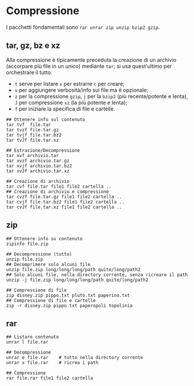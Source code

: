 # Compressione

I pacchetti fondamentali sono `rar unrar zip unzip bzip2 gzip`.

## tar, gz, bz e xz
Alla compressione è tipicamente preceduta la creazione di un archivio
(accorpare più file in un unico) mediante `tar`; si usa quest'ultimo
per orchestrare il tutto:
- `t` serve per listare `x` per estrarre `c` per creare;
- `v` per aggiungere verbosità/info sui file ma è opzionale; 
- `z` per la compressione `gzip`, `j` per la `bzip2` (più
  recente/potente e lenta), `J` per compressione `xz` (la più potente
  e lenta);
- `f` per iniziare la specifica di file e cartelle.

```
## Ottenere info sul contenuto
tar tvf  file.tar
tar tvzf file.tar.gz
tar tvjf file.tar.bz2
tar tvJf file.tar.xz

## Estrazione/Decompressione
tar xvf archivio.tar
tar xvzf archivio.tar.gz
tar xvjf archivio.tar.bz2
tar xvJf archivio.tar.xz

## Creazione di archivio
tar cvf file.tar file1 file2 cartella ..
## Creazione di archivio e compressione
tar cvzf file.tar.gz file1 file2 cartella ..
tar cvjf file.tar.bz2 file1 file2 cartella ..
tar cvJf file.tar.xz file1 file2 cartella ..
```

## zip

```
## Ottenere info su contenuto
zipinfo file.zip

## Decompressione (tutto)
unzip file.zip
## Decomprimere solo alcuni file
unzip file.zip long/long/long/path quite/long/path2
## Solo alcuni file, nella directory corrente, senza ricreare il path
unzip -j file.zip long/long/long/path quite/long/path2

## Compressione di file
zip disney.zip pippo.txt pluto.txt paperino.txt
## Compressione di file e cartelle
zip -r disney.zip pippo.txt paperopoli topolinia
```

## rar
```
## Listare contenuto 
unrar l file.rar

## Decompressione
unrar e file.rar    # tutto nella directory corrente
unrar x file.rar    # ricrea i path

## Compressione
rar file.rar file1 file2 cartella
```



